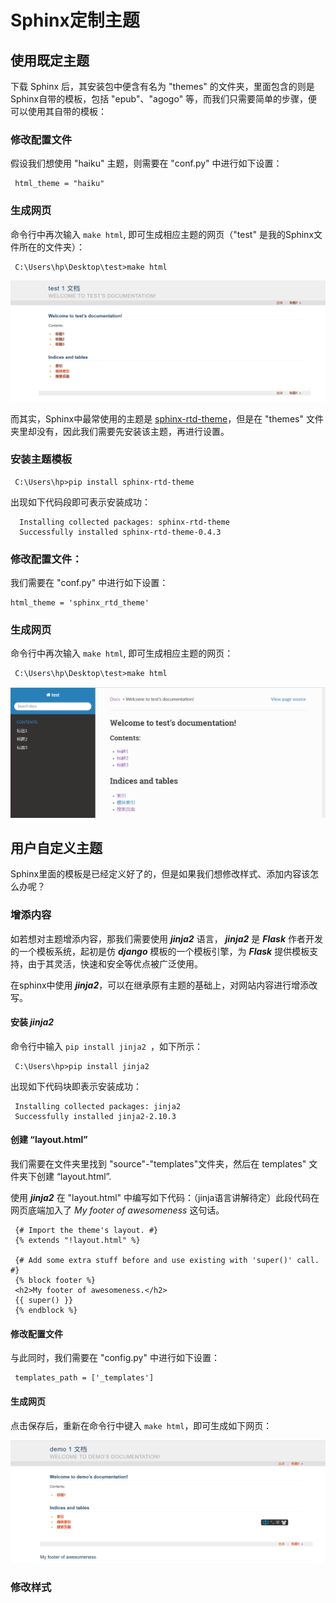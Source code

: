 # Sphinx定制主题


##  使用既定主题


下载 Sphinx 后，其安装包中便含有名为 "themes" 的文件夹，里面包含的则是Sphinx自带的模板，包括  "epub"、"agogo" 等，而我们只需要简单的步骤，便可以使用其自带的模板：

### 修改配置文件

假设我们想使用 "haiku" 主题，则需要在 "conf.py" 中进行如下设置：

     html_theme = "haiku"

### 生成网页

命令行中再次输入 `make html`, 即可生成相应主题的网页（"test" 是我的Sphinx文件所在的文件夹）：

     C:\Users\hp\Desktop\test>make html

![haiku主题展示](images/haiku-theme.png)

而其实，Sphinx中最常使用的主题是 [sphinx-rtd-theme](https://sphinx-rtd-theme.readthedocs.io/en/latest/)，但是在 "themes" 文件夹里却没有，因此我们需要先安装该主题，再进行设置。

### 安装主题模板

     C:\Users\hp>pip install sphinx-rtd-theme

出现如下代码段即可表示安装成功：

	  Installing collected packages: sphinx-rtd-theme
	  Successfully installed sphinx-rtd-theme-0.4.3

### 修改配置文件：

我们需要在 "conf.py" 中进行如下设置：

    html_theme = 'sphinx_rtd_theme'

### 生成网页

 命令行中再次输入 `make html`, 即可生成相应主题的网页：

     C:\Users\hp\Desktop\test>make html

![rtd主题展示](images/sphinx-rtd-theme.png)




##  用户自定义主题
Sphinx里面的模板是已经定义好了的，但是如果我们想修改样式、添加内容该怎么办呢？

### 增添内容
如若想对主题增添内容，那我们需要使用 ***jinja2*** 语言， ***jinja2*** 是 ***Flask*** 作者开发的一个模板系统，起初是仿 ***django*** 模板的一个模板引擎，为 ***Flask*** 提供模板支持，由于其灵活，快速和安全等优点被广泛使用。

在sphinx中使用 ***jinja2***，可以在继承原有主题的基础上，对网站内容进行增添改写。

####  安装 ***jinja2***
命令行中输入 `pip install jinja2 `，如下所示：

     C:\Users\hp>pip install jinja2

出现如下代码块即表示安装成功：

     Installing collected packages: jinja2
     Successfully installed jinja2-2.10.3

#### 创建 “layout.html”
我们需要在文件夹里找到 "source"-"templates"文件夹，然后在 templates" 文件夹下创建 “layout.html”.

使用 ***jinja2*** 在 "layout.html" 中编写如下代码：（jinja语言讲解待定）此段代码在网页底端加入了 *My footer of awesomeness* 这句话。

     {# Import the theme's layout. #}
     {% extends "!layout.html" %}
    
     {# Add some extra stuff before and use existing with 'super()' call. #}
     {% block footer %}
     <h2>My footer of awesomeness.</h2>
     {{ super() }}
     {% endblock %}

#### 修改配置文件

与此同时，我们需要在 "config.py" 中进行如下设置：

     templates_path = ['_templates']


#### 生成网页
点击保存后，重新在命令行中键入  `make html`，即可生成如下网页：

![添加内容至网页](images/add-footer.png)


### 修改样式














